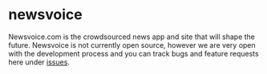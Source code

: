 # newsvoice
Newsvoice.com is the crowdsourced news app and site that will shape the future. Newsvoice is not currently open source, however we are very open with the development process and you can track bugs and feature requests here under [issues](https://github.com/newsvoice/newsvoice/issues).
